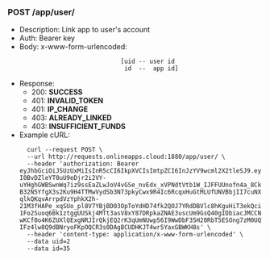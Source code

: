 ### POST /app/user/
* Description: Link app to user's account
* Auth: Bearer key
* Body: x-www-form-urlencoded: 
  ```
                              [uid -- user id
                               id  --  app id]
* Response:
    * 200: **SUCCESS**
    * 401: **INVALID_TOKEN**
    * 401: **IP_CHANGE**
    * 403: **ALREADY_LINKED**
    * 403: **INSUFFICIENT_FUNDS**
* Example cURL:
  ```
    curl --request POST \
    --url http://requests.onlineapps.cloud:1880/app/user/ \
    --header 'authorization: Bearer eyJhbGciOiJSUzUxMiIsInR5cCI6IkpXVCIsImtpZCI6InJzYV9wcml2X2tleSJ9.eyJzdWIiOiJmaXJzdCIsImlzcyI6Ik9ubGluZSBBcHBzIiwiaWF0IjoxNTk2NDU3NDYzLCJleHAiOjE1OTY0NTgwNjN9.YiebqO-I0BvDZleYT0uU9eDjr2i2VY-uYHghGWBSwnWq7iz9ssEaZLwJoV4vGSe_nvEdx_xVPNdtVtb1W_IJFFUUnofn4a_8CknK9VJqXvzwSp4-B32N5YfgX3s2Ku9H4TTMwVydSb3N73pkyCwx9R4Ic6RcqxHuGtMLUfUNVBbjII7cuNX9AV4LDyi-qlkQKqvArrpdVzYphkX2h-21M3fHAPe_xqSUo_pl8V7YBjBD03OpToYdHD74fk2QOJ7YRdDBVlc8hKguHiT3ekQciE1tK5m8WAVt9VGYSMPbeVbpIVfMDJXEBn2pWkJK4KP27u8nOVgKZbu3lN15cRlNbQOcvrAx1j988id4ZCoaJaHtjod3RGDOA6-1Fo2Suoq6Bk1ztggUUSkj4MTt3asV8xY87DRpkaZNAE3uscUm9GsQ40gIDbiacJMCCNUlxHO1RPIMrqUPOdoqgOG97gEi5Eb7xGtQKwX_X6L6rS6jHuf5yHG329ZkJQHTLBcOv-wKCf0o4K6ZUXlQExgNRJIrQkjEQ2rK3qUmNUwp56I9WwDbF35H20RbT5ESOng7zM0UQWCfMukMzvoLjR0dGQyzBhpf9HCH5HfTxNKRSiKzZLPyezo6XGk4kTLY-IFz4lw8Q9dBNryoFKpOQCR3s0DAgBCUDHKJT4wr5YaxGBWKH8s' \
    --header 'content-type: application/x-www-form-urlencoded' \
    --data uid=2
    --data id=35
